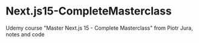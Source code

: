 # Next.js15-CompleteMasterclass
Udemy course "Master Next.js 15 - Complete Masterclass" from Piotr Jura, notes and code
